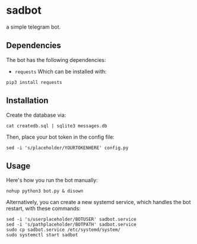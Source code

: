 # sadbot
a simple telegram bot.

## Dependencies
The bot has the following dependencies:
- `requests`
Which can be installed with:
```
pip3 install requests
```

## Installation
Create the database via:
```
cat createdb.sql | sqlite3 messages.db
```
Then, place your bot token in the config file:  
```
sed -i 's/placeholder/YOURTOKENHERE' config.py
```

## Usage
Here's how you run the bot manually:  
```
nohup python3 bot.py & disown
```
Alternatively, you can create a new systemd service,
which handles the bot restart, with these commands:   
```
sed -i 's/userplaceholder/BOTUSER' sadbot.service
sed -i 's/pathplaceholder/BOTPATH' sadbot.service
sudo cp sadbot.service /etc/systemd/system/
sudo systemctl start sadbot
```
